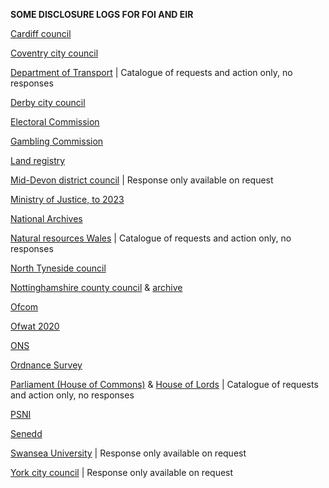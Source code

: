 **SOME DISCLOSURE LOGS FOR FOI AND EIR**

[Cardiff council](https://foi.cardiff.gov.uk/ENG/Pages/SearchFOI.aspx)

[Coventry city council](https://www.coventry.gov.uk/directory/45/a-to-z/A)

[Department of Transport](https://www.gov.uk/government/publications/dft-foi-and-eir-disclosure-log-2023) | Catalogue of requests and action only, no responses

[Derby city council](https://secure.derby.gov.uk/foi/)

[Electoral Commission](https://www.electoralcommission.org.uk/freedom-information)

[Gambling Commission](https://www.gamblingcommission.gov.uk/about-us/freedomofinformation)

[Land registry](https://www.gov.uk/search/transparency-and-freedom-of-information-releases?content_store_document_type=foi_release&organisations%5B%5D=land-registry)

[Mid-Devon district council](https://www.middevon.gov.uk/your-council/access-to-information/freedom-of-information/foieir-disclosure-logs/) | Response only available on request

[Ministry of Justice, to 2023](https://www.gov.uk/government/collections/freedom-of-information-disclosure-log)

[National Archives](https://www.nationalarchives.gov.uk/about/freedom-of-information/information-requests/)

[Natural resources Wales](https://naturalresources.wales/about-us/contact-us/freedom-of-information-disclosure-of-logs/?lang=en) | Catalogue of requests and action only, no responses

[North Tyneside council](https://my.northtyneside.gov.uk/category/816/disclosure-log)

[Nottinghamshire county council](https://www.nottinghamshire.gov.uk/council-and-democracy/freedom-of-information/disclosure-log) & [archive](https://www.nottinghamshire.gov.uk/council-and-democracy/freedom-of-information/disclosure-log-archive)

[Ofcom](https://www.ofcom.org.uk/about-ofcom/freedom-of-information/foi-responses/)

[Ofwat 2020](https://www.ofwat.gov.uk/foi/)

[ONS](https://www.ons.gov.uk/aboutus/transparencyandgovernance/freedomofinformationfoi/publishedrequests)

[Ordnance Survey](https://www.ordnancesurvey.co.uk/governance/information/foi-request)

[Parliament (House of Commons)](https://www.parliament.uk/site-information/freedom-of-information/how-to-make-a-request/house-of-commons-request-logs/) & [House of Lords](https://www.parliament.uk/mps-lords-and-offices/offices/lords/freedom-of-information-in-the-house-of-lords/log/) | Catalogue of requests and action only, no responses

[PSNI](https://www.psni.police.uk/advice_information/our-publications/lists-and-registers/)

[Senedd](https://senedd.wales/commission/access-to-information/disclosure-log/)

[Swansea University](https://www.swansea.ac.uk/about-us/compliance/freedom-of-information-/disclosure-log/) | Response only available on request

[York city council](https://www.york.gov.uk/FOIDisclosureLog) | Response only available on request
